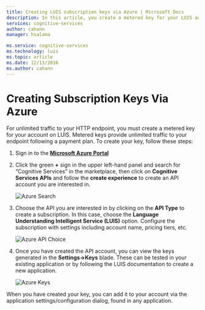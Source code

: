 ```yaml
---
title: Creating LUIS subscription keys via Azure | Microsoft Docs
description: In this article, you create a metered key for your LUIS account to provide unlimited traffic to your endpoint following a payment plan.
services: cognitive-services
author: cahann
manager: hsalama

ms.service: cognitive-services
ms.technology: luis
ms.topic: article
ms.date: 12/13/2016
ms.author: cahann
---
```


# Creating Subscription Keys Via Azure

For unlimited traffic to your HTTP endpoint, you must create a metered key for your account on LUIS. Metered keys provide unlimited traffic to your endpoint following a payment plan. To create your key, follow these steps: 

1. Sign in to the **[Microsoft Azure Portal](https://ms.portal.azure.com/)** 
2. Click the green **+** sign in the upper left-hand panel and search for “Cognitive Services” in the marketplace, then click on **Cognitive Services APIs** and follow the **create experience** to create an API account you are interested in. 

    ![Azure Search](./Images/azure_search.png) 

3. Choose the API you are interested in by clicking on the **API Type** to create a subscription. In this case, choose the **Language Understanding Intelligent Service (LUIS)** option. Configure the subscription with settings including account name, pricing tiers, etc. 

    ![Azure API Choice](./Images/azure_apiChoice.png) 

4. Once you have created the API account, you can view the keys generated in the **Settings->Keys** blade. These can be tested in your existing application or by following the LUIS documentation to create a new application. 

    ![Azure Keys](./Images/azure_keys.png)

When you have created your key, you can add it to your account via the application settings/configuration dialog, found in any application. 
